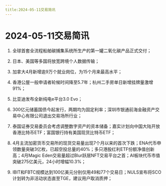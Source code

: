 ```yaml
---
title:2024-05-11交易简讯
---
```

# 2024-05-11交易简讯

1. 全球首套全流程船舶碳捕集系统所生产的第一罐二氧化碳产品正式交付；

2. 日本、美国等多国将放宽跨境个人数据传输；

3. 加拿大4月新增逾9万个就业岗位，为15个月来最高水平；

4. 香港公屋一般申请者轮候时间降至5.7年；杭州二手房单日新增挂牌量激增91%；

5. 比亚迪发布全新纯电e平台3.0 Evo；

6. 300亿元储蓄国债今起发行，两期均为固定利率；深圳市银通前海金融资产交易中心有限公司退出交易场所行业；

7. 泰国证券交易委员会考虑调整数字资产的资本储备；嘉实计划向中国大陆开放香港比特币ETF；富国银行持有美国现货比特币ETF；

8. 4月主流加密货币交易所的现货交易量出现7个月以来的首次下跌；ENA代币申领数量突破3亿枚，已超空投总量的40%；多只港股红利ETF份额净值创新高；4月Magic Eden交易量超过Blur跃居NFT交易平台之首；AI板块代币市值突破275亿美元，24小时增幅10.3%；

9. IBIT和FBTC规模达到100亿美元分别仅用49和77个交易日；NULS宣布将SCO计划转为非活动状态直至TGE，建议用户取消质押；